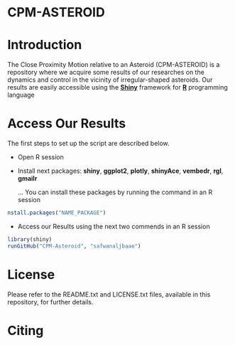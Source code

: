 # CPM-ASTEROID


# Introduction<a name="introduction"></a>
The Close Proximity Motion relative to an Asteroid (CPM-ASTEROID) is a repository where we acquire some results of our researches on the dynamics and control in the vicinity of irregular-shaped asteroids. Our results are easily accessible using the [**Shiny**](https://www.shinyapps.io/) framework for [**R**](https://www.r-project.org/) programming language

# Access Our Results<a name="Access_Results"></a>

 The first steps to set up the script are described below.  
 
 - Open R session   
 
 - Install next packages: **shiny**, **ggplot2**, **plotly**, **shinyAce**, **vembedr**, **rgl**, **gmailr**  
 
   ... You can install these packages by running the command in an R session  
   
```R
nstall.packages("NAME_PACKAGE")  
```  

 - Access our Results using the next two commends in an R session  
 
  ```R
 library(shiny) 
 runGitHub("CPM-Asteroid", "safwanaljbaae")
 ```
# License<a name="citing"></a>
Please refer to the README.txt and LICENSE.txt files, available in this repository, for further details.

# Citing<a name="citing"></a>
